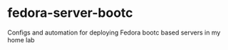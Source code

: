 # fedora-server-bootc
Configs and automation for deploying Fedora bootc based servers in my home lab
